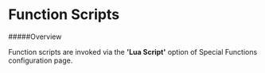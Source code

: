 # Function Scripts

#####Overview

Function scripts are invoked via the **'Lua Script'** option of Special Functions configuration page.

